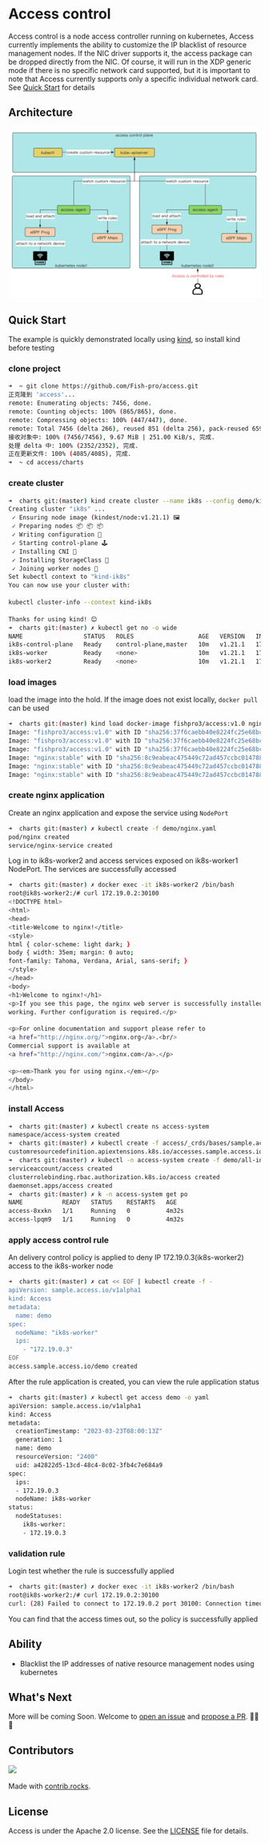 # Access control

Access control is a node access controller running on kubernetes, Access currently implements the ability to customize the IP blacklist of resource management nodes. If the NIC driver supports it, the access package can be dropped directly from the NIC. Of course, it will run in the XDP generic mode if there is no specific network card supported, but it is important to note that Access currently supports only a specific individual network card. See [Quick Start](https://github.com/Fish-pro/access) for details

## Architecture

![access](images/access.png)

## Quick Start

The example is quickly demonstrated locally using [kind](https://github.com/kubernetes-sigs/kind), so install kind before testing

### clone project
```bash
➜  ~ git clone https://github.com/Fish-pro/access.git
正克隆到 'access'...
remote: Enumerating objects: 7456, done.
remote: Counting objects: 100% (865/865), done.
remote: Compressing objects: 100% (447/447), done.
remote: Total 7456 (delta 266), reused 851 (delta 256), pack-reused 6591
接收对象中: 100% (7456/7456), 9.67 MiB | 251.00 KiB/s, 完成.
处理 delta 中: 100% (2352/2352), 完成.
正在更新文件: 100% (4085/4085), 完成.
➜  ~ cd access/charts
```

### create cluster

```bash
➜  charts git:(master) kind create cluster --name ik8s --config demo/kind.yaml
Creating cluster "ik8s" ...
 ✓ Ensuring node image (kindest/node:v1.21.1) 🖼
 ✓ Preparing nodes 📦 📦 📦
 ✓ Writing configuration 📜
 ✓ Starting control-plane 🕹️
 ✓ Installing CNI 🔌
 ✓ Installing StorageClass 💾
 ✓ Joining worker nodes 🚜
Set kubectl context to "kind-ik8s"
You can now use your cluster with:

kubectl cluster-info --context kind-ik8s

Thanks for using kind! 😊
➜  charts git:(master) ✗ kubectl get no -o wide
NAME                 STATUS   ROLES                  AGE   VERSION   INTERNAL-IP   EXTERNAL-IP   OS-IMAGE       KERNEL-VERSION     CONTAINER-RUNTIME
ik8s-control-plane   Ready    control-plane,master   10m   v1.21.1   172.19.0.4    <none>        Ubuntu 21.04   5.15.49-linuxkit   containerd://1.5.2
ik8s-worker          Ready    <none>                 10m   v1.21.1   172.19.0.2    <none>        Ubuntu 21.04   5.15.49-linuxkit   containerd://1.5.2
ik8s-worker2         Ready    <none>                 10m   v1.21.1   172.19.0.3    <none>        Ubuntu 21.04   5.15.49-linuxkit   containerd://1.5.2
```

### load images

load the image into the hold. If the image does not exist locally, `docker pull` can be used

```bash
➜  charts git:(master) kind load docker-image fishpro3/access:v1.0 nginx:stable --name ik8s
Image: "fishpro3/access:v1.0" with ID "sha256:37f6caebb40e8224fc25e68bc4765298061d19d080487cf9d7389be7289fa69d" not yet present on node "ik8s-control-plane", loading...
Image: "fishpro3/access:v1.0" with ID "sha256:37f6caebb40e8224fc25e68bc4765298061d19d080487cf9d7389be7289fa69d" not yet present on node "ik8s-worker", loading...
Image: "fishpro3/access:v1.0" with ID "sha256:37f6caebb40e8224fc25e68bc4765298061d19d080487cf9d7389be7289fa69d" not yet present on node "ik8s-worker2", loading...
Image: "nginx:stable" with ID "sha256:8c9eabeac475449c72ad457ccbc014788a02dbbc64f24158b0a40fdc5def2dc9" not yet present on node "ik8s-control-plane", loading...
Image: "nginx:stable" with ID "sha256:8c9eabeac475449c72ad457ccbc014788a02dbbc64f24158b0a40fdc5def2dc9" not yet present on node "ik8s-worker", loading...
Image: "nginx:stable" with ID "sha256:8c9eabeac475449c72ad457ccbc014788a02dbbc64f24158b0a40fdc5def2dc9" not yet present on node "ik8s-worker2", loading...
```

### create nginx application

Create an nginx application and expose the service using `NodePort`

```bash
➜  charts git:(master) ✗ kubectl create -f demo/nginx.yaml
pod/nginx created
service/nginx-service created
```

Log in to ik8s-worker2 and access services exposed on ik8s-worker1 NodePort. The services are successfully accessed

```bash
➜  charts git:(master) ✗ docker exec -it ik8s-worker2 /bin/bash
root@ik8s-worker2:/# curl 172.19.0.2:30100
<!DOCTYPE html>
<html>
<head>
<title>Welcome to nginx!</title>
<style>
html { color-scheme: light dark; }
body { width: 35em; margin: 0 auto;
font-family: Tahoma, Verdana, Arial, sans-serif; }
</style>
</head>
<body>
<h1>Welcome to nginx!</h1>
<p>If you see this page, the nginx web server is successfully installed and
working. Further configuration is required.</p>

<p>For online documentation and support please refer to
<a href="http://nginx.org/">nginx.org</a>.<br/>
Commercial support is available at
<a href="http://nginx.com/">nginx.com</a>.</p>

<p><em>Thank you for using nginx.</em></p>
</body>
</html>
```


### install Access

```bash
➜  charts git:(master) ✗ kubectl create ns access-system
namespace/access-system created
➜  charts git:(master) ✗ kubectl create -f access/_crds/bases/sample.access.io_accesses.yaml
customresourcedefinition.apiextensions.k8s.io/accesses.sample.access.io created
➜  charts git:(master) ✗ kubectl -n access-system create -f demo/all-in-one.yaml
serviceaccount/access created
clusterrolebinding.rbac.authorization.k8s.io/access created
daemonset.apps/access created
➜  charts git:(master) ✗ k -n access-system get po
NAME           READY   STATUS    RESTARTS   AGE
access-8xxkn   1/1     Running   0          4m32s
access-lpqm9   1/1     Running   0          4m32s
```

### apply access control rule

An delivery control policy is applied to deny IP 172.19.0.3(ik8s-worker2) access to the ik8s-worker node

```bash
➜  charts git:(master) ✗ cat << EOF | kubectl create -f -
apiVersion: sample.access.io/v1alpha1
kind: Access
metadata:
  name: demo
spec:
  nodeName: "ik8s-worker"
  ips:
    - "172.19.0.3"
EOF
access.sample.access.io/demo created
```

After the rule application is created, you can view the rule application status

```bash
➜  charts git:(master) ✗ kubectl get access demo -o yaml
apiVersion: sample.access.io/v1alpha1
kind: Access
metadata:
  creationTimestamp: "2023-03-23T08:00:13Z"
  generation: 1
  name: demo
  resourceVersion: "2400"
  uid: a42822d5-13cd-48c4-8c02-3fb4c7e684a9
spec:
  ips:
  - 172.19.0.3
  nodeName: ik8s-worker
status:
  nodeStatuses:
    ik8s-worker:
    - 172.19.0.3
```

### validation rule

Login test whether the rule is successfully applied

```bash
➜  charts git:(master) ✗ docker exec -it ik8s-worker2 /bin/bash
root@ik8s-worker2:/# curl 172.19.0.2:30100
curl: (28) Failed to connect to 172.19.0.2 port 30100: Connection timed out
```

You can find that the access times out, so the policy is successfully applied

## Ability

+ Blacklist the IP addresses of native resource management nodes using kubernetes

## What's Next

More will be coming Soon. Welcome to [open an issue](https://github.com/Fish-pro/access/issues) and [propose a PR](https://github.com/Fish-pro/access/pulls). 🎉🎉🎉

## Contributors

<a href="https://github.com/Fish-pro/access/graphs/contributors">
  <img src="https://contrib.rocks/image?repo=Fish-pro/access" />
</a>

Made with [contrib.rocks](https://contrib.rocks).

## License

Access is under the Apache 2.0 license. See the [LICENSE](LICENSE) file for details.